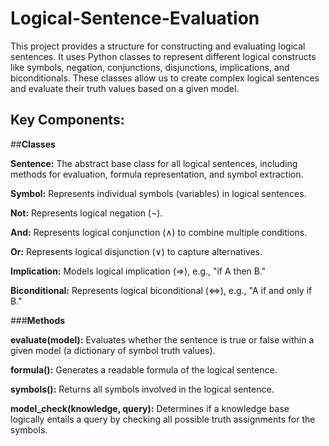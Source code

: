 # Logical-Sentence-Evaluation
This project provides a structure for constructing and evaluating logical sentences. It uses Python classes to represent different logical constructs like symbols, negation, conjunctions, disjunctions, implications, and biconditionals. These classes allow us to create complex logical sentences and evaluate their truth values based on a given model.

## **Key Components:**

##**Classes**

**Sentence:** The abstract base class for all logical sentences, including methods for evaluation, formula representation, and symbol extraction.

**Symbol:** Represents individual symbols (variables) in logical sentences.

**Not:** Represents logical negation (¬).

**And:** Represents logical conjunction (∧) to combine multiple conditions.

**Or:** Represents logical disjunction (∨) to capture alternatives.

**Implication:** Models logical implication (=>), e.g., "if A then B."

**Biconditional:** Represents logical biconditional (<=>), e.g., "A if and only if B."


###**Methods**

**evaluate(model):** Evaluates whether the sentence is true or false within a given model (a dictionary of symbol truth values).

**formula():** Generates a readable formula of the logical sentence.

**symbols():** Returns all symbols involved in the logical sentence.

**model_check(knowledge, query):** Determines if a knowledge base logically entails a query by checking all possible truth assignments for the symbols.

